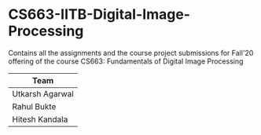 # CS663-IITB-Digital-Image-Processing
Contains all the assignments and the course project submissions for Fall'20 offering of the course CS663: Fundamentals of Digital Image Processing 

| Team  |
| ----  |
| Utkarsh Agarwal |
| Rahul Bukte |
| Hitesh Kandala  |
